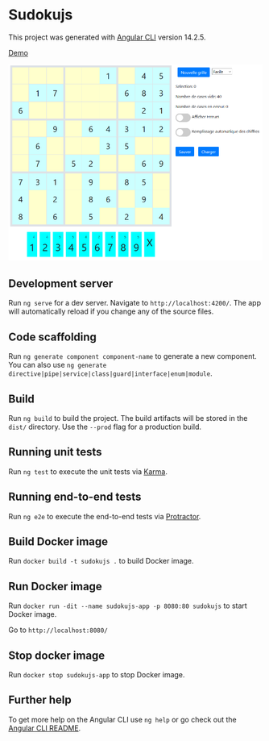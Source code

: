 # Sudokujs

This project was generated with [Angular CLI](https://github.com/angular/angular-cli) version 14.2.5.

[Demo](https://abarhub.github.io/sudokujs/sudokujs/)

![Screenshot](/wiki/exemple_sudoku.PNG?raw=true "Exemple Sudoku")

## Development server

Run `ng serve` for a dev server. Navigate to `http://localhost:4200/`. The app will automatically reload if you change any of the source files.

## Code scaffolding

Run `ng generate component component-name` to generate a new component. You can also use `ng generate directive|pipe|service|class|guard|interface|enum|module`.

## Build

Run `ng build` to build the project. The build artifacts will be stored in the `dist/` directory. Use the `--prod` flag for a production build.

## Running unit tests

Run `ng test` to execute the unit tests via [Karma](https://karma-runner.github.io).

## Running end-to-end tests

Run `ng e2e` to execute the end-to-end tests via [Protractor](http://www.protractortest.org/).

## Build Docker image

Run `docker build -t sudokujs .` to build Docker image.

## Run Docker image

Run `docker run -dit --name sudokujs-app -p 8080:80 sudokujs` to start Docker image.

Go to `http://localhost:8080/`

## Stop docker image

Run `docker stop sudokujs-app` to stop Docker image.

## Further help

To get more help on the Angular CLI use `ng help` or go check out the [Angular CLI README](https://github.com/angular/angular-cli/blob/master/README.md).
